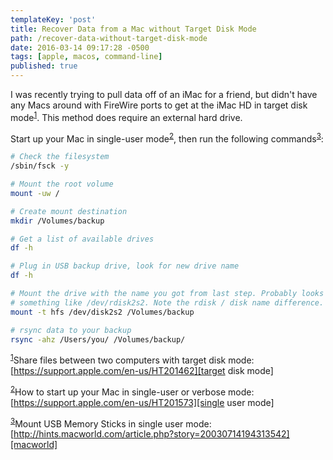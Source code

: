 ```yaml
---
templateKey: 'post'
title: Recover Data from a Mac without Target Disk Mode
path: /recover-data-without-target-disk-mode
date: 2016-03-14 09:17:28 -0500
tags: [apple, macos, command-line]
published: true
---
```


I was recently trying to pull data off of an iMac for a friend, but didn't have any Macs around with FireWire ports to get at the iMac HD in target disk mode<sup><a name="1-ref"></a>[1](#1)</sup>. This method does require an external hard drive.

Start up your Mac in single-user mode<sup><a name="2-ref"></a>[2](#2)</sup>, then run the following commands<sup><a name="3-ref"></a>[3](#3)</sup>:

```bash
# Check the filesystem
/sbin/fsck -y

# Mount the root volume
mount -uw /

# Create mount destination
mkdir /Volumes/backup

# Get a list of available drives
df -h

# Plug in USB backup drive, look for new drive name
df -h

# Mount the drive with the name you got from last step. Probably looks
# something like /dev/rdisk2s2. Note the rdisk / disk name difference.
mount -t hfs /dev/disk2s2 /Volumes/backup

# rsync data to your backup
rsync -ahz /Users/you/ /Volumes/backup/
```

<sup><a name="1"></a><a href="#1-ref">1</a></sup>Share files between two computers with target disk mode: [https://support.apple.com/en-us/HT201462][target disk mode]

<sup><a name="2"></a><a href="#2-ref">2</a></sup>How to start up your Mac in single-user or verbose mode: [https://support.apple.com/en-us/HT201573][single user mode]

<sup><a name="3"></a><a href="#3-ref">3</a></sup>Mount USB Memory Sticks in single user mode: [http://hints.macworld.com/article.php?story=20030714194313542][macworld]

[target disk mode]: https://support.apple.com/en-us/HT201462
[single user mode]: https://support.apple.com/en-us/HT201573
[macworld]: http://hints.macworld.com/article.php?story=20030714194313542
